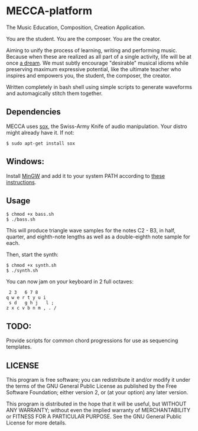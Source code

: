 # MECCA-platform
The Music Education, Composition, Creation Application.

You are the student.
You are the composer.
You are the creator.

Aiming to unify the process of learning, writing and performing music. Because when these are realized as all part of a single activity, life will be at once [a dream](https://www.youtube.com/watch?v=0TgrorCZg80). We must subtly encourage "desirable" musical idioms while preserving maximum expressive potential, like the ultimate teacher who inspires and empowers you, the student, the composer, the creator.

Written completely in bash shell using simple scripts to generate waveforms and automagically stitch them together. 

## Dependencies
MECCA uses [sox](http://sox.sourceforge.net/), the Swiss-Army Knife of audio manipulation. Your distro might already have it.
If not:

    $ sudo apt-get install sox

## Windows:

Install [MinGW](http://www.mingw.org/) and add it to your system PATH according to [these instructions](http://www.computerhope.com/issues/ch000549.htm).

## Usage

    $ chmod +x bass.sh
    $ ./bass.sh

This will produce triangle wave samples for the notes C2 - B3, in half, quarter, and eighth-note lengths as well as a double-eighth note sample for each. 

Then, start the synth:

    $ chmod +x synth.sh
    $ ./synth.sh
    
You can now jam on your keyboard in 2 full octaves:

     2 3   6 7 8
    q w e r t y u i
     s d   g h j   l ;
    z x c v b n m , . /


## TODO:

Provide scripts for common chord progressions for use as sequencing templates.

## LICENSE

This program is free software; you can redistribute it and/or modify it under the terms of the GNU General Public License as published by the Free Software Foundation; either version 2, or (at your option) any later version.

This program is distributed in the hope that it will be useful, but WITHOUT ANY WARRANTY; without even the implied warranty of MERCHANTABILITY or FITNESS FOR A PARTICULAR PURPOSE. See the GNU General Public License for more details.
